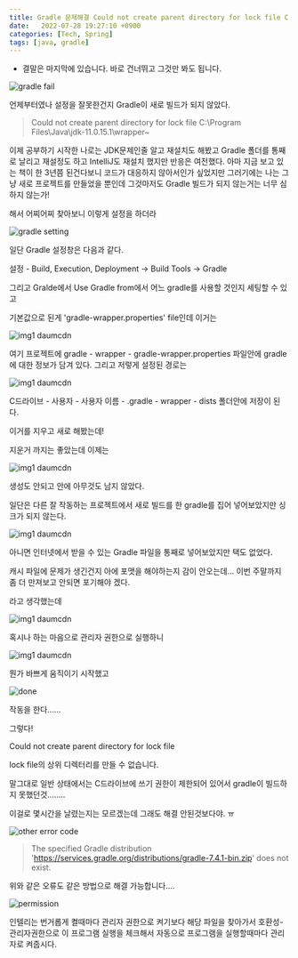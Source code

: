 ```yaml
---
title: Gradle 문제해결 Could not create parent directory for lock file C \Program Files\Java\~
date:   2022-07-28 19:27:10 +0900
categories: [Tech, Spring]
tags: [java, gradle]
---
```


* 결말은 마지막에 있습니다. 바로 건너뛰고 그것만 봐도 됩니다.

![gradle fail](https://user-images.githubusercontent.com/85277660/210801064-f5d39ad8-1cee-4708-8b66-7e0cb3541416.png)


언제부터였나 설정을 잘못한건지 Gradle이 새로 빌드가 되지 않았다.

> Could not create parent directory for lock file C:\Program Files\Java\jdk-11.0.15.1\wrapper~

이제 공부하기 시작한 나로는 JDK문제인줄 알고 재설치도 해봤고 Gradle 폴더를 통째로 날리고 재설정도 하고 IntelliJ도 재설치 했지만 반응은 여전했다. 아마 지금 보고 있는 책이 한 3년쯤 된건다보니 코드가 대응하지 않아서인가 싶었지만 그러기에는 나는 그냥 새로 프로젝트를 만들었을 뿐인데 그것마저도 Gradle 빌드가 되지 않는거는 너무 심하지 않는가!


해서 어찌어찌 찾아보니 이렇게 설정을 하더라

![gradle setting](https://user-images.githubusercontent.com/85277660/210801144-0d338c53-7f3f-4fd3-b38f-fe21b0735582.png)


일단 Gradle 설정창은 다음과 같다.

설정 - Build, Execution, Deployment -> Build Tools -> Gradle

그리고 Gralde에서 Use Gradle from에서 어느 gradle를 사용할 것인지 세팅할 수 있고

기본값으로 된게 'gradle-wrapper.properties' file인데 이거는 

![img1 daumcdn](https://user-images.githubusercontent.com/85277660/210801229-0e8bd2fa-f17b-46dc-864d-e9acd5b8840f.png)

여기 프로젝트에 gradle - wrapper - gradle-wrapper.properties 파일안에 gradle에 대한 정보가 담겨 있다. 그리고 저렇게 설정된 경로는 

![img1 daumcdn](https://user-images.githubusercontent.com/85277660/210801265-447478a8-e382-4b35-80a5-9ac250379a49.png)

C드라이브 - 사용자 - 사용자 이름 - .gradle - wrapper - dists 폴더안에 저장이 된다.

이거를 지우고 새로 해봤는데!

지운거 까지는 좋았는데 이제는

![img1 daumcdn](https://user-images.githubusercontent.com/85277660/210801374-747515ea-74b0-49b5-bdc5-c21c1e3d7854.png)

생성도 안되고 안에 아무것도 남지 않았다.

일단은 다른 잘 작동하는 프로젝트에서 새로 빌드를 한 gradle를 집어 넣어보았지만 싱크가 되지 않는다.

![img1 daumcdn](https://user-images.githubusercontent.com/85277660/210801431-9968df7f-91c5-4618-be40-1442bbf822d1.png)

아니면 인터넷에서 받을 수 있는 Gradle 파일을 통째로 넣어보았지만 택도 없었다.

캐시 파일에 문제가 생긴건지 아에 포맷을 해야하는지 감이 안오는데... 이번 주말까지 좀 더 만져보고 안되면 포기해야 겠다.

라고 생각했는데

![img1 daumcdn](https://user-images.githubusercontent.com/85277660/210801462-036cc374-e9ad-400a-bd1d-2fdf6bdcdf4a.jpg)

혹시나 하는 마음으로 관리자 권한으로 실행하니

![img1 daumcdn](https://user-images.githubusercontent.com/85277660/210801480-4a474f71-53fc-4df2-a592-69ecca034e1e.png)

뭔가 바쁘게 움직이기 시작했고

![done](https://user-images.githubusercontent.com/85277660/210801520-72c2eba7-7d5b-40d3-817c-31d86c42f7aa.png)


작동을 한다......

그렇다!

Could not create parent directory for lock file

lock file의 상위 디렉터리를 만들 수 없습니다.

말그대로 일반 상태에서는 C드라이브에 쓰기 권한이 제한되어 있어서 gradle이 빌드하지 못했던것........

이걸로 몇시간을 날렸는지는 모르겠는데 그래도 해결 안된것보다야. ㅠ

![other error code](https://user-images.githubusercontent.com/85277660/210801614-ed7caa74-658c-4c85-8b53-8189e861236a.png)

> The specified Gradle distribution 'https://services.gradle.org/distributions/gradle-7.4.1-bin.zip' does not exist.

위와 같은 오류도 같은 방법으로 해결 가능합니다....

![permission](https://user-images.githubusercontent.com/85277660/210801690-881e2cb9-517d-404b-b013-e8c1484cc7b7.png)

인텔리는 번거롭게 켤때마다 관리자 권한으로 켜기보다 해당 파일을 찾아가서 호환성-관리자권한으로 이 프로그램 실행을 체크해서 자동으로 프로그램을 실행할때마다 관리자로 켜줍시다.